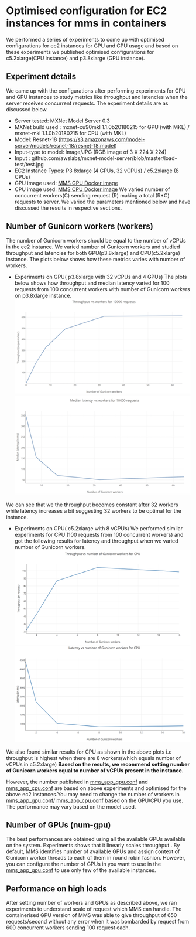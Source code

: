 # Optimised configuration for EC2 instances for mms in containers
We performed a series of experiments to come up with optimised configurations for ec2 instances for GPU and CPU usage and based on these experiments we published optimised configurations for c5.2xlarge(CPU instance) and p3.8xlarge (GPU instance). 
## Experiment details
We came up with the configurations after performing experiments for CPU and GPU instances to study metrics like throughput and latencies when the server receives concurrent requests.  The experiment details are as discussed below.
* Server  tested: MXNet Model Server 0.3 
* MXNet build used : mxnet-cu90mkl 1.1.0b20180215 for GPU (with MKL) / mxnet-mkl 1.1.0b20180215 for CPU (with MKL)
* Model: Resnet-18 (https://s3.amazonaws.com/model-server/models/resnet-18/resnet-18.model)
* Input-type to model: Image/JPG (RGB image of 3 X 224 X 224)
* Input : github.com/awslabs/mxnet-model-server/blob/master/load-test/test.jpg
* EC2 Instance Types: P3 8xlarge (4 GPUs, 32 vCPUs) / c5.2xlarge (8 CPUs)
* GPU image used: [MMS GPU Docker image](https://hub.docker.com/r/awsdeeplearningteam/mms_gpu/)
* CPU image used: [MMS CPU Docker image](https://hub.docker.com/r/awsdeeplearningteam/mms_cpu/)
We varied number of concurrent workers(C) sending request (R) making a total (R*C) requests to server. We varied the parameters mentioned below and have discussed the results in respective sections.

## Number of Gunicorn workers (workers)
The number of Gunicorn workers should be equal to the number of vCPUs in the ec2 instance. We varied number of Gunicorn workers and studied throughput and latencies for both GPU(p3.8xlarge) and CPU(c5.2xlarge) instance. The plots below shows how these metrics varies with number of workers.

* Experiments on GPU( p3.8xlarge with 32 vCPUs and 4 GPUs)
The plots below shows how throughput and median latency varied for 100 requests from 100 concurrent workers with number of Gunicorn workers on p3.8xlarge instance. 
![GPU_throughput](docs/images/gpu_throughput.png)
![GPU_latency](docs/images/gpu_latency.png)

We can see that we the throughput becomes constant after 32 workers while latency increases a bit suggesting 32 workers to be optimal for the instance.

* Experiments on CPU( c5.2xlarge with 8 vCPUs)
We performed similar experiments for CPU (100 requests from 100 concurrent workers) and got the following results for latency and throughput when we varied number of Gunicorn workers.
![CPU_throughput](docs/images/cpu_throughput.png)
![CPU_latency](docs/images/cpu_latency.png)

We also found similar results for CPU as shown in the above plots i.e throughput is highest when there are 8 workers(which equals number of vCPUs in c5.2xlarge)
**Based on the results, we recommend setting number of Gunicorn workers equal to number of vCPUs present in the instance.**

However, the number published in [mms_app_gpu.conf](../docker/mms_app_gpu.conf) and [mms_app_cpu.conf](../docker/mms_app_cpu.conf)  are based on above experiments and optimised for the above ec2 instances.You may need to change the number of workers in [mms_app_gpu.conf](../docker/mms_app_gpu.conf)/ [mms_app_cpu.conf](../docker/mms_app_cpu.conf) based on the GPU/CPU you use. The performance may vary based on the model used.

## Number of GPUs (num-gpu)
The best performances are obtained using all the available GPUs available on the system. Experiments shows that it linearly scales throughput . By default, MMS identifies number of available GPUs and assign context of Gunicorn worker threads to each of them in round robin fashion. However, you can configure the number of GPUs in  you want to use in the [mms_app_gpu.conf](../docker/mms_app_gpu.conf) to use only few of the available instances.

## Performance on high loads 
After setting number of workers and GPUs as described above, we ran experiments to understand scale of request which MMS can handle. The containerised GPU version of MMS was able to give throughput of 650 requests/second without any error when it was bombarded by request from 600 concurrent workers sending 100 request each. 





